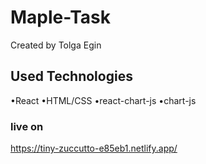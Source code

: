 # Maple-Task

Created by Tolga Egin

## Used Technologies

•React
•HTML/CSS
•react-chart-js
•chart-js

### live on

https://tiny-zuccutto-e85eb1.netlify.app/

